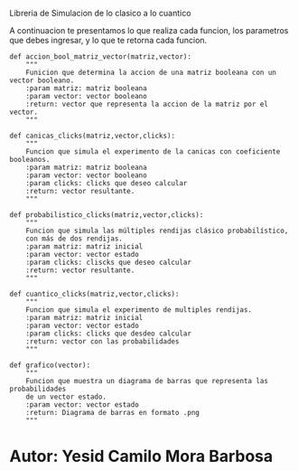 
Libreria de Simulacion de lo clasico a lo cuantico

A continuacion te presentamos lo que realiza cada funcion, los parametros que debes ingresar,
y lo que te retorna cada funcion.

```
def accion_bool_matriz_vector(matriz,vector):
    """
    Funicion que determina la accion de una matriz booleana con un vector booleano.
    :param matriz: matriz booleana
    :param vector: vector booleano
    :return: vector que representa la accion de la matriz por el vector.
    """
```
```
def canicas_clicks(matriz,vector,clicks):
    """
    Funcion que simula el experimento de la canicas con coeficiente booleanos.
    :param matriz: matriz booleana
    :param vector: vector booleano
    :param clicks: clicks que deseo calcular
    :return: vector resultante.
    """
```
```
def probabilistico_clicks(matriz,vector,clicks):
    """
    Funcion que simula las múltiples rendijas clásico probabilístico,
    con más de dos rendijas.
    :param matriz: matriz inicial
    :param vector: vector estado
    :param clicks: cliscks que deseo calcular
    :return: vector resultante.
    """
```
```
def cuantico_clicks(matriz,vector,clicks):
    """
    Funcion que simula el experimento de multiples rendijas.
    :param matriz: matriz inicial
    :param vector: vector estado
    :param clicks: clicks que desdeo calcular
    :return: vector con las probabilidades
    """
```
```
def grafico(vector):
    """
    Funcion que muestra un diagrama de barras que representa las probabilidades
    de un vector estado.
    :param vector: vector estado
    :return: Diagrama de barras en formato .png
    """
```

# Autor: Yesid Camilo Mora Barbosa
